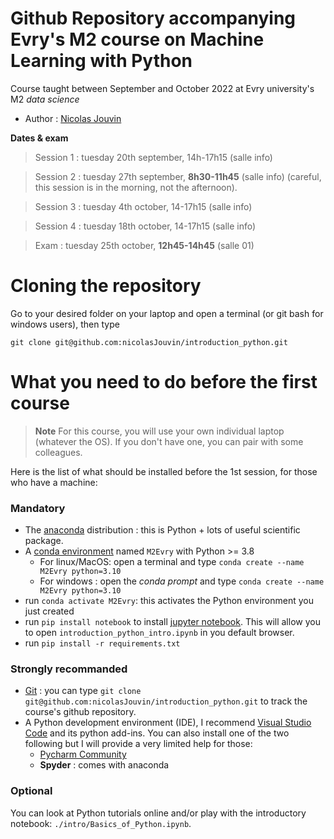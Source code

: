 # Github Repository accompanying Evry's M2 course on Machine Learning with Python

Course taught between September and October 2022 at Evry university's M2 *data science*
* Author : [Nicolas Jouvin](https://nicolasjouvin.github.io)


**Dates & exam**

> Session 1 : tuesday 20th september, 14h-17h15 (salle info)

> Session 2 : tuesday 27th september, **8h30-11h45** (salle info) (careful, this session is in the morning, not the afternoon).

> Session 3 : tuesday 4th october, 14-17h15 (salle info)

> Session 4 : tuesday 18th october, 14-17h15 (salle info)

> Exam : tuesday 25th october, **12h45-14h45** (salle 01)

# Cloning the repository

Go to your desired folder on your laptop and open a terminal (or git bash for windows users), then type 

```
git clone git@github.com:nicolasJouvin/introduction_python.git
```


# What you need to do before the first course

> **Note** For this course, you will use your own individual laptop (whatever the OS). If you don't have one, you can pair with some colleagues. 


Here is the list of what should be installed before the 1st session, for those who have a machine:

### Mandatory

 * The  [anaconda](https://www.anaconda.com/products/distribution) distribution : this is Python + lots of useful scientific package.
 * A [conda environment](https://conda.io/projects/conda/en/latest/user-guide/tasks/manage-environments.html) named  `M2Evry` with Python >= 3.8
     * For linux/MacOS: open a terminal and type `conda create --name M2Evry python=3.10` 
     * For windows : open the *conda prompt* and type `conda create --name M2Evry python=3.10`
 * run `conda activate M2Evry`: this activates the Python environment you just created
 * run `pip install notebook` to install [jupyter notebook](https://www.dataquest.io/blog/jupyter-notebook-tutorial/). This will allow you to open `introduction_python_intro.ipynb` in you default browser.
 * run `pip install -r requirements.txt`

### Strongly recommanded
 
 * [Git](https://git-scm.com/book/fr/v2/D%C3%A9marrage-rapide-Installation-de-Git) : you can type `git clone git@github.com:nicolasJouvin/introduction_python.git` to track the course's github repository.
 * A Python development environment (IDE), I recommend [Visual Studio Code](https://code.visualstudio.com/docs/languages/python) and its python add-ins. You can also install one of the two following but I will provide a very limited help for those:
     * [Pycharm Community](https://www.jetbrains.com/fr-fr/pycharm/download/) 
     * **Spyder** : comes with anaconda
     
### Optional 

You can look at Python tutorials online and/or play with the introductory notebook: `./intro/Basics_of_Python.ipynb`.
